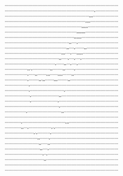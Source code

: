 ..........................................................................................
.......................................................................,..................
...................................................................,,,....................
................................................................,,,,......................
.............................................................,,,,,........................
.........................................................,,,,,,,..........................
.......................................................,,,,,,.............................
...................................................,,....,................................
.................................................,,....,.......,,.........................
.............................................,,,....,....,,,,,............................
...........................................,,.....,....,....,.............................
........................................,......,,...,....,................................
..................,,.,..............,,........,,.......,..................................
..................,.....,,.......,,,......,,,,.......,,...................................
..................,........,,.,,.......,,,........,,......................................
...................,......................................................................
...................,...........................,..........................................
....................,......................,,.............................................
....................,.....................,...............................................
...........................................,..............................................
.................,...........................,,...........................................
..........................................................................................
.............,..................................,,,.......................................
.............,,...,..................,.,..................................................
.......................,.,..........,.....................................................
..........................,,.......,......................................................
...........................,,.....,,......................................................
............................,,....,.......................................................
..............................,..,........................................................
...............................,,.........................................................
..........................................................................................
..........................................................................................
